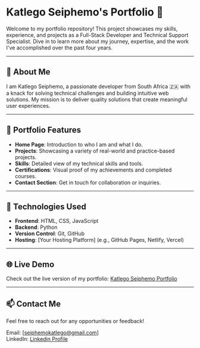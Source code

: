 # Katlego Seiphemo's Portfolio 🌟  

Welcome to my portfolio repository! This project showcases my skills, experience, and projects as a Full-Stack Developer and Technical Support Specialist. Dive in to learn more about my journey, expertise, and the work I've accomplished over the past four years.

---

## 🚀 **About Me**  

I am Katlego Seiphemo, a passionate developer from South Africa 🇿🇦 with a knack for solving technical challenges and building intuitive web solutions. My mission is to deliver quality solutions that create meaningful user experiences.  

---

## 📂 **Portfolio Features**  

- **Home Page**: Introduction to who I am and what I do.  
- **Projects**: Showcasing a variety of real-world and practice-based projects.  
- **Skills**: Detailed view of my technical skills and tools.  
- **Certifications**: Visual proof of my achievements and completed courses.  
- **Contact Section**: Get in touch for collaboration or inquiries.  

---

## 🔧 **Technologies Used**  

- **Frontend**: HTML, CSS, JavaScript  
- **Backend**: Python  
- **Version Control**: Git, GitHub  
- **Hosting**: [Your Hosting Platform] (e.g., GitHub Pages, Netlify, Vercel)  

---

## 🌐 **Live Demo**  

Check out the live version of my portfolio: [Katlego Seiphemo Portfolio](https://example.com)  

---

##  **📫 Contact Me**
Feel free to reach out for any opportunities or feedback!

Email: [seiphemokatlego@gmail.com]  
LinkedIn: [Linkedin Profile](https://www.linkedin.com/in/katlego-seiphemo-819779328?utm_source=share&utm_campaign=share_via&utm_content=profile&utm_medium=android_app)
